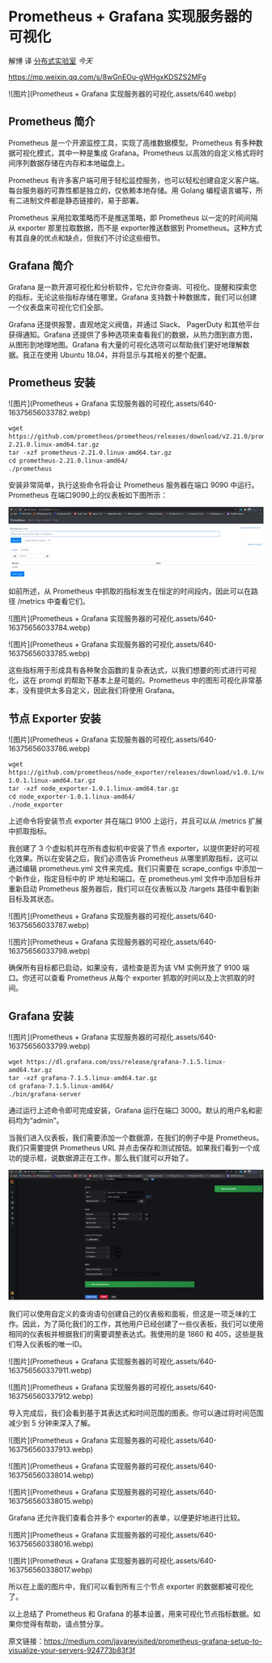 # Prometheus + Grafana 实现服务器的可视化

解博 译 [分布式实验室](javascript:void(0);) *今天*

https://mp.weixin.qq.com/s/8wGnEOu-gWHgxKDSZS2MFg

![图片](Prometheus + Grafana 实现服务器的可视化.assets/640.webp)



## Prometheus 简介

Prometheus 是一个开源监控工具，实现了高维数据模型。Prometheus 有多种数据可视化模式，其中一种是集成 Grafana。Prometheus 以高效的自定义格式将时间序列数据存储在内存和本地磁盘上。

Prometheus 有许多客户端可用于轻松监控服务，也可以轻松创建自定义客户端。每台服务器的可靠性都是独立的，仅依赖本地存储。用 Golang 编程语言编写，所有二进制文件都是静态链接的，易于部署。

Prometheus 采用拉取策略而不是推送策略，即 Prometheus 以一定的时间间隔从 exporter 那里拉取数据，而不是 exporter推送数据到 Prometheus。这种方式有其自身的优点和缺点，但我们不讨论这些细节。



## Grafana 简介

Grafana 是一款开源可视化和分析软件，它允许你查询、可视化、提醒和探索您的指标，无论这些指标存储在哪里。Grafana 支持数十种数据库，我们可以创建一个仪表盘来可视化它们全部。

Grafana 还提供报警，直观地定义阀值，并通过 Slack、 PagerDuty 和其他平台获得通知。Grafana 还提供了多种选项来查看我们的数据，从热力图到直方图，从图形到地理地图。Grafana 有大量的可视化选项可以帮助我们更好地理解数据。我正在使用 Ubuntu 18.04，并将显示与其相关的整个配置。



## Prometheus 安装



![图片](Prometheus + Grafana 实现服务器的可视化.assets/640-16375656033782.webp)

```shell
wget https://github.com/prometheus/prometheus/releases/download/v2.21.0/prometheus-2.21.0.linux-amd64.tar.gz
tar -xzf prometheus-2.21.0.linux-amd64.tar.gz
cd prometheus-2.21.0.linux-amd64/
./prometheus
```

安装非常简单，执行这些命令将会让 Prometheus 服务器在端口 9090 中运行。Prometheus 在端口9090上的仪表板如下图所示：



<img src="Prometheus + Grafana 实现服务器的可视化.assets/640-16375656033783.webp" alt="图片" style="zoom:150%;" />



如前所述，从 Prometheus 中抓取的指标发生在恒定的时间段内，因此可以在路径 /metrics 中查看它们。

![图片](Prometheus + Grafana 实现服务器的可视化.assets/640-16375656033784.webp)



![图片](Prometheus + Grafana 实现服务器的可视化.assets/640-16375656033785.webp)



这些指标用于形成具有各种聚合函数的复杂表达式，以我们想要的形式进行可视化，这在 promql 的帮助下基本上是可能的。Prometheus 中的图形可视化非常基本，没有提供太多自定义，因此我们将使用 Grafana。



## 节点 Exporter 安装



![图片](Prometheus + Grafana 实现服务器的可视化.assets/640-16375656033786.webp)

```shell
wget https://github.com/prometheus/node_exporter/releases/download/v1.0.1/node_exporter-1.0.1.linux-amd64.tar.gz
tar -xzf node_exporter-1.0.1.linux-amd64.tar.gz
cd node_exporter-1.0.1.linux-amd64/
./node_exporter
```

上述命令将安装节点 exporter 并在端口 9100 上运行，并且可以从 /metrics 扩展中抓取指标。



我创建了 3 个虚拟机并在所有虚拟机中安装了节点 exporter，以提供更好的可视化效果。所以在安装之后，我们必须告诉 Prometheus 从哪里抓取指标，这可以通过编辑 prometheus.yml 文件来完成。我们只需要在 scrape_configs 中添加一个新作业，指定目标中的 IP 地址和端口。在 prometheus.yml 文件中添加目标并重新启动 Prometheus 服务器后，我们可以在仪表板以及 /targets 路径中看到新目标及其状态。



![图片](Prometheus + Grafana 实现服务器的可视化.assets/640-16375656033787.webp)



![图片](Prometheus + Grafana 实现服务器的可视化.assets/640-16375656033798.webp)



确保所有目标都已启动，如果没有，请检查是否为该 VM 实例开放了 9100 端口。你还可以查看 Prometheus 从每个 exporter 抓取的时间以及上次抓取的时间。



## Grafana 安装



![图片](Prometheus + Grafana 实现服务器的可视化.assets/640-16375656033799.webp)

```shell
wget https://dl.grafana.com/oss/release/grafana-7.1.5.linux-amd64.tar.gz
tar -xzf grafana-7.1.5.linux-amd64.tar.gz
cd grafana-7.1.5.linux-amd64/
./bin/grafana-server
```

通过运行上述命令即可完成安装，Grafana 运行在端口 3000。默认的用户名和密码均为“admin”。



当我们进入仪表板，我们需要添加一个数据源，在我们的例子中是 Prometheus。我们只需要提供 Prometheus URL 并点击保存和测试按钮。如果我们看到一个成功的提示框，说数据源正在工作，那么我们就可以开始了。

<img src="Prometheus + Grafana 实现服务器的可视化.assets/640-163756560337910.webp" alt="图片" style="zoom:150%;" />



我们可以使用自定义的查询语句创建自己的仪表板和面板，但这是一项乏味的工作。因此，为了简化我们的工作，其他用户已经创建了一些仪表板，我们可以使用相同的仪表板并根据我们的需要调整表达式。我使用的是 1860 和 405，这些是我们导入仪表板的唯一ID。



![图片](Prometheus + Grafana 实现服务器的可视化.assets/640-163756560337911.webp)



![图片](Prometheus + Grafana 实现服务器的可视化.assets/640-163756560337912.webp)



导入完成后，我们会看到基于其表达式和时间范围的图表。你可以通过将时间范围减少到 5 分钟来深入了解。



![图片](Prometheus + Grafana 实现服务器的可视化.assets/640-163756560337913.webp)



![图片](Prometheus + Grafana 实现服务器的可视化.assets/640-163756560338014.webp)



![图片](Prometheus + Grafana 实现服务器的可视化.assets/640-163756560338015.webp)



Grafana 还允许我们查看合并多个 exporter的表单，以便更好地进行比较。



![图片](Prometheus + Grafana 实现服务器的可视化.assets/640-163756560338016.webp)



![图片](Prometheus + Grafana 实现服务器的可视化.assets/640-163756560338017.webp)



所以在上面的图片中，我们可以看到所有三个节点 exporter 的数据都被可视化了。

以上总结了 Prometheus 和 Grafana 的基本设置，用来可视化节点指标数据。如果你觉得有帮助，请点赞分享。

原文链接：https://medium.com/javarevisited/prometheus-grafana-setup-to-visualize-your-servers-924773b83f3f